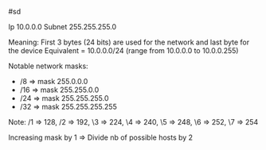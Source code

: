 #sd 

Ip 10.0.0.0
Subnet 255.255.255.0 

Meaning: First 3 bytes (24 bits) are used for the network and last byte for the device
Equivalent  = 10.0.0.0/24 (range from 10.0.0.0 to 10.0.0.255)

Notable network masks: 
- /8 => mask 255.0.0.0 
- /16 => mask 255.255.0.0 
- /24 => mask 255.255.255.0
- /32 => mask 255.255.255.255

Note: /1 => 128, /2 => 192, \3 => 224, \4 => 240, \5 => 248, \6 => 252, \7 => 254

Increasing mask by 1 => Divide nb of possible hosts by 2




